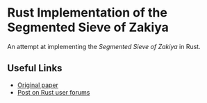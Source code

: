 # Rust Implementation of the Segmented Sieve of Zakiya

An attempt at implementing the *Segmented Sieve of Zakiya* in Rust.


## Useful Links

- [Original paper](https://www.scribd.com/doc/228155369/The-Segmented-Sieve-of-Zakiya-SSoZ)
- [Post on Rust user forums](https://users.rust-lang.org/t/a-humble-request-challenge/12248/2)